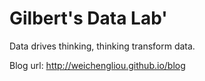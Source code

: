 Gilbert's Data Lab'
=====================

Data drives thinking, thinking transform data.

Blog url: http://weichengliou.github.io/blog


